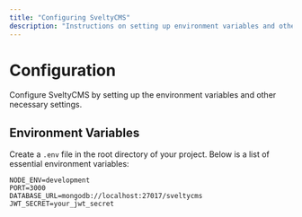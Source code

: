 ```yaml
---
title: "Configuring SveltyCMS"
description: "Instructions on setting up environment variables and other configurations necessary for running SveltyCMS."
---
```


# Configuration

Configure SveltyCMS by setting up the environment variables and other necessary settings.

## Environment Variables

Create a `.env` file in the root directory of your project. Below is a list of essential environment variables:

```plaintext
NODE_ENV=development
PORT=3000
DATABASE_URL=mongodb://localhost:27017/sveltycms
JWT_SECRET=your_jwt_secret
